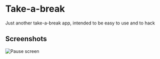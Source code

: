 Take-a-break
============

Just another take-a-break app, intended to be easy to use and to hack


Screenshots
-----------

![Pause screen](http://3demax.github.com/Take-a-break/screenshots/pause_screen_thumb.png)
